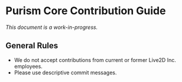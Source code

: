 # Purism Core Contribution Guide

*This document is a work-in-progress.*

## General Rules

* We do not accept contributions from current or former Live2D Inc. employees.
* Please use descriptive commit messages.
